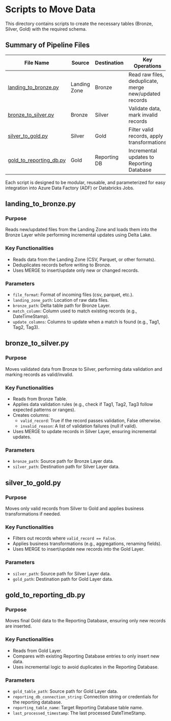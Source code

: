 # Scripts to Move Data

This directory contains scripts to create the necessary tables (Bronze, Silver, Gold) with the required schema.

## Summary of Pipeline Files

| File Name              | Source        | Destination   | Key Operations                                    |
|------------------------|---------------|---------------|---------------------------------------------------|
| [landing_to_bronze.py](#landing_to_bronze.py)   | Landing Zone  | Bronze        | Read raw files, deduplicate, merge new/updated records |
| [bronze_to_silver.py](#bronze_to_silver.py)    | Bronze        | Silver        | Validate data, mark invalid records               |
| [silver_to_gold.py](#silver_to_gold.py)      | Silver        | Gold          | Filter valid records, apply transformations       |
| [gold_to_reporting_db.py](#gold_to_reporting_db.py)| Gold          | Reporting DB  | Incremental updates to Reporting Database         |

Each script is designed to be modular, reusable, and parameterized for easy integration into Azure Data Factory (ADF) or Databricks Jobs.

## landing_to_bronze.py

### Purpose
Reads new/updated files from the Landing Zone and loads them into the Bronze Layer while performing incremental updates using Delta Lake.

### Key Functionalities
- Reads data from the Landing Zone (CSV, Parquet, or other formats).
- Deduplicates records before writing to Bronze.
- Uses MERGE to insert/update only new or changed records.

### Parameters
- `file_format`: Format of incoming files (csv, parquet, etc.).
- `landing_zone_path`: Location of raw data files.
- `bronze_path`: Delta table path for Bronze Layer.
- `match_column`: Column used to match existing records (e.g., DateTimeStamp).
- `update_columns`: Columns to update when a match is found (e.g., Tag1, Tag2, Tag3).

## bronze_to_silver.py

### Purpose
Moves validated data from Bronze to Silver, performing data validation and marking records as valid/invalid.

### Key Functionalities
- Reads from Bronze Table.
- Applies data validation rules (e.g., check if Tag1, Tag2, Tag3 follow expected patterns or ranges).
- Creates columns:
  - `valid_record`: True if the record passes validation, False otherwise.
  - `invalid_reason`: A list of validation failures (null if valid).
- Uses MERGE to update records in Silver Layer, ensuring incremental updates.

### Parameters
- `bronze_path`: Source path for Bronze Layer data.
- `silver_path`: Destination path for Silver Layer data.

## silver_to_gold.py

### Purpose
Moves only valid records from Silver to Gold and applies business transformations if needed.

### Key Functionalities
- Filters out records where `valid_record == False`.
- Applies business transformations (e.g., aggregations, renaming fields).
- Uses MERGE to insert/update new records into the Gold Layer.

### Parameters
- `silver_path`: Source path for Silver Layer data.
- `gold_path`: Destination path for Gold Layer data.

## gold_to_reporting_db.py

### Purpose
Moves final Gold data to the Reporting Database, ensuring only new records are inserted.

### Key Functionalities
- Reads from Gold Layer.
- Compares with existing Reporting Database entries to only insert new data.
- Uses incremental logic to avoid duplicates in the Reporting Database.

### Parameters
- `gold_table_path`: Source path for Gold Layer data.
- `reporting_db_connection_string`: Connection string or credentials for the reporting database.
- `reporting_table_name`: Target Reporting Database table name.
- `last_processed_timestamp`: The last processed DateTimeStamp.

